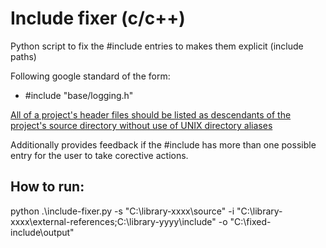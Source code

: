 # Include fixer (c/c++)
Python script to fix the #include entries to makes them explicit (include paths)

Following google standard of the form: </br>
* #include "base/logging.h" </br>

[All of a project's header files should be listed as descendants of the project's source directory without use of UNIX directory aliases](https://google.github.io/styleguide/cppguide.html#Names_and_Order_of_Includes)

Additionally provides feedback if the #include has more than one possible entry for the user to take corective actions.

## How to run:

 python .\include-fixer.py -s \"C:\\library-xxxx\\source\" -i \"C:\\library-xxxx\\external-references;C:\\library-yyyy\include\" -o \"C:\\fixed-include\output\"
